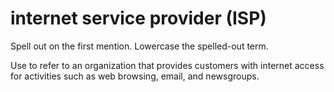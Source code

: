 # internet service provider (ISP)

Spell out on the first mention. Lowercase the spelled-out term.

Use to refer to an organization that provides customers with internet access for activities such as web browsing, email, and newsgroups.
